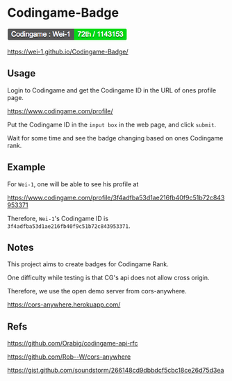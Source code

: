 # Codingame-Badge

![sample](sample.png)

https://wei-1.github.io/Codingame-Badge/

## Usage

Login to Codingame and get the Codingame ID in the URL of ones profile page.

https://www.codingame.com/profile/

Put the Codingame ID in the `input box` in the web page, and click `submit`.

Wait for some time and see the badge changing based on ones Codingame rank.

## Example

For `Wei-1`, one will be able to see his profile at

https://www.codingame.com/profile/3f4adfba53d1ae216fb40f9c51b72c843953371

Therefore, `Wei-1`'s Codingame ID is `3f4adfba53d1ae216fb40f9c51b72c843953371`.

## Notes

This project aims to create badges for Codingame Rank.

One difficulty while testing is that CG's api does not allow cross origin.

Therefore, we use the open demo server from cors-anywhere.

https://cors-anywhere.herokuapp.com/

## Refs

https://github.com/Orabig/codingame-api-rfc

https://github.com/Rob--W/cors-anywhere

https://gist.github.com/soundstorm/266148cd9dbbdcf5cbc18ce26d75d3ea
